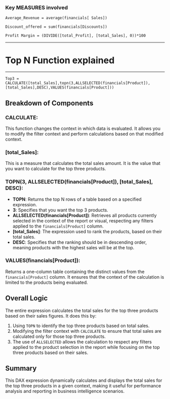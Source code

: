 ### Key MEASURES involved

```
Average_Revenue = average(financials[ Sales])
```

```
Discount_offered = sum(financials[Discounts])
```

```
Profit Margin = (DIVIDE([total_Profit], [total_Sales], 0))*100
```
***
# Top N Function explained
***

```
Top3 = CALCULATE([total_Sales],topn(3,ALLSELECTED(financials[Product]),
[total_Sales],DESC),VALUES(financials[Product]))
```

## Breakdown of Components

### CALCULATE:
This function changes the context in which data is evaluated. It allows you to modify the filter context and perform calculations based on that modified context.

### [total_Sales]:
This is a measure that calculates the total sales amount. It is the value that you want to calculate for the top three products.

### TOPN(3, ALLSELECTED(financials[Product]), [total_Sales], DESC):
- **TOPN**: Returns the top N rows of a table based on a specified expression.
- **3**: Specifies that you want the top 3 products.
- **ALLSELECTED(financials[Product])**: Retrieves all products currently selected in the context of the report or visual, respecting any filters applied to the `financials[Product]` column.
- **[total_Sales]**: The expression used to rank the products, based on their total sales.
- **DESC**: Specifies that the ranking should be in descending order, meaning products with the highest sales will be at the top.

### VALUES(financials[Product]):
Returns a one-column table containing the distinct values from the `financials[Product]` column. It ensures that the context of the calculation is limited to the products being evaluated.

## Overall Logic
The entire expression calculates the total sales for the top three products based on their sales figures. It does this by:

1. Using `TOPN` to identify the top three products based on total sales.
2. Modifying the filter context with `CALCULATE` to ensure that total sales are calculated only for those top three products.
3. The use of `ALLSELECTED` allows the calculation to respect any filters applied to the product selection in the report while focusing on the top three products based on their sales.

## Summary
This DAX expression dynamically calculates and displays the total sales for the top three products in a given context, making it useful for performance analysis and reporting in business intelligence scenarios.












